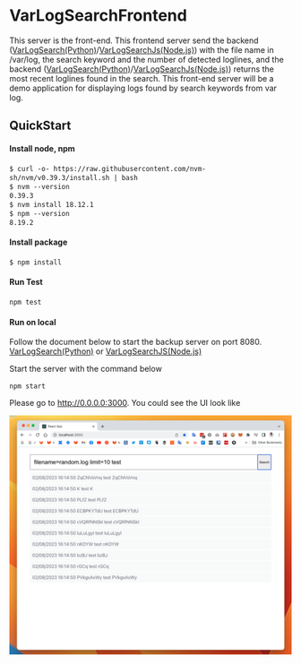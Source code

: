 # VarLogSearchFrontend

This server is the front-end. This frontend server send the backend ([VarLogSearch(Python)](https://github.com/sakaijunsoccer/varlogsearch)/[VarLogSearchJs(Node.js)](https://github.com/sakaijunsoccer/varlogsearchjs)) with the file name in /var/log, the search keyword and the number of detected loglines, and the backend ([VarLogSearch(Python)](https://github.com/sakaijunsoccer/varlogsearch)/[VarLogSearchJs(Node.js)](https://github.com/sakaijunsoccer/varlogsearchjs)) returns the most recent loglines found in the search. This front-end server will be a demo application for displaying logs found by search keywords from var log.


## QuickStart

#### Install node, npm
```
$ curl -o- https://raw.githubusercontent.com/nvm-sh/nvm/v0.39.3/install.sh | bash
$ nvm --version
0.39.3
$ nvm install 18.12.1
$ npm --version
8.19.2
```

#### Install package
```
$ npm install
```

#### Run Test
```
npm test
```

#### Run on local

Follow the document below to start the backup server on port 8080.<br />
[VarLogSearch(Python)](https://github.com/sakaijunsoccer/varlogsearch/)
or 
[VarLogSearchJS(Node.js)](https://github.com/sakaijunsoccer/varlogsearchjs/)

Start the server with the command below
```
npm start
```
Please go to http://0.0.0.0:3000. You could see the UI look like

![Basic UI](doc/basic_ui.png "basic_ui")

